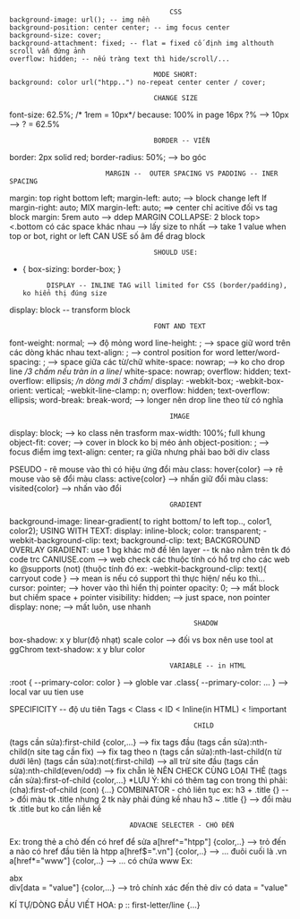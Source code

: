                                             CSS
    background-image: url(); -- img nền
    background-position: center center; -- img focus center
    background-size: cover;
    background-attachment: fixed; -- flat = fixed cố định img althouth scroll vẫn đứng ảnh
    overflow: hidden; -- nếu tràng text thì hide/scroll/...

                                        MODE SHORT: 
    background: color url("htpp..") no-repeat center center / cover;

                                        CHANGE SIZE
font-size: 62.5%;
/* 1rem = 10px*/
because: 100% in page 16px
           ?%   -->   10px
        --> ? = 62.5%  

                                        BORDER -- VIỀN
border: 2px solid red;
border-radius: 50%; --> bo góc

                            MARGIN --  OUTER SPACING VS PADDING -- INER SPACING
margin: top right bottom left;
margin-left: auto; --> block change left
If margin-right: auto; MIX margin-left: auto; ==> center chỉ acitive đối vs tag block
margin: 5rem auto --> ddep
MARGIN COLLAPSE: 2 block top><.bottom có các space khác nhau --> lấy size to nhất
  --> take 1 value when top or bot, right or left
CAN USE số âm để drag block

                                        SHOULD USE: 
* { box-sizing: border-box; }

            DISPLAY -- INLINE TAG will limited for CSS (border/padding), ko hiển thị đúng size
display: block -- transform block

                                        FONT AND TEXT
font-weight: normal; --> độ mỏng word
line-height: ; --> space giữ word trên các dòng khác nhau
text-align: ; --> control position for word
letter/word-spacing: ; --> space giữa các từ/chữ
white-space: nowrap; --> ko cho drop line
*/3 chấm nếu tràn in a line*/   white-space: nowrap;   overflow: hidden;    text-overflow: ellipsis;
*/n dòng mới 3 chấm*/   display: -webkit-box;   -webkit-box-orient: vertical;   -webkit-line-clamp: n;
                                  overflow: hidden;    text-overflow: ellipsis;
word-break: break-word; --> longer nên drop line theo từ có nghĩa

                                            IMAGE
display: block; --> ko class nên trasform 
max-width: 100%; full khung
object-fit: cover;  --> cover in block ko bị méo ảnh
object-position: ; --> focus điểm img 
text-align: center; ra giữa nhưng phải bao bởi div class  

PSEUDO - rê mouse vào thì có hiệu ứng đổi màu
class: hover{color} --> rê mouse vào sẽ đổi màu
class: active{color} --> nhấn giữ đổi màu
class: visited{color} --> nhấn vào đổi

                                            GRADIENT
background-image: linear-gradient( to right bottom/ to left top.., color1, color2);
USING WITH TEXT:
  display: inline-block;
  color: transparent;
  -webkit-background-clip: text;
  background-clip: text;
BACKGROUND OVERLAY GRADIENT: use 1 bg khác mờ đề lên layer -- tk nào nằm trên tk đó code trc
CANIUSE.com --> web check các thuộc tính có hổ trợ cho các web ko
@supports (not) (thuộc tính đó ex: -webkit-background-clip: text){
  carryout code
} --> mean is nếu có support thì thực hiện/ nếu ko thì...
cursor: pointer; --> hover vào thì hiển thị pointer
opacity: 0; --> mất block but chiếm space + pointer
visibility: hidden; --> just space, non pointer
display: none; --> mất luôn, use nhanh

                                                  SHADOW
box-shadow: x y blur(độ nhạt) scale color --> đối vs box nên use tool at ggChrom
text-shadow: x y blur color

                                            VARIABLE -- in HTML
:root {
  --primary-color: color
} --> globle var
.class{
  --primary-color: ...
} --> local var uu tien use 

SPECIFICITY -- độ ưu tiên
Tags < Class < ID < Inline(in HTML) < !important

                                                  CHILD
(tags cần sửa):first-child {color,...} --> fix tags đầu
(tags cần sửa):nth-child(n site tag cần fix) --> fix tag theo n
(tags cần sửa):nth-last-child(n từ dưới lên)
(tags cần sửa):not(:first-child) --> all trừ site đầu
(tags cần sửa):nth-child(even/odd) --> fix chẵn lẻ
NÊN CHECK CÙNG LOẠI THẺ 
(tags cần sửa):first-of-child {color,...}
                            *LƯU Ý: khi có thêm tag con trong thì phải:
  (cha):first-of-child (con) {...}
COMBINATOR - chỏ liên tục
ex: h3 + .title {} --> đổi màu tk .title nhưng 2 tk này phải đúng kề nhau
    h3 ~ .title {} --> đổi màu tk .title but ko cần liền kề

                                  ADVACNE SELECTER - CHỎ ĐẾN
Ex: trong thẻ a chỏ đến có href để sửa
      a[href^="htpp"] {color,..} --> trỏ đến a nào có href đầu tiên là htpp
      a[href$=".vn"] {color,..} --> ... đuôi cuối là .vn
      a[href*="www"] {color,..} --> ... có chứa www
Ex: <div data="value">abx</div>
      div[data = "value"] {color,...} --> trỏ chính xác đến thẻ div có data = "value"

KÍ TỰ/DÒNG ĐẦU VIẾT HOA:
p :: first-letter/line {...}